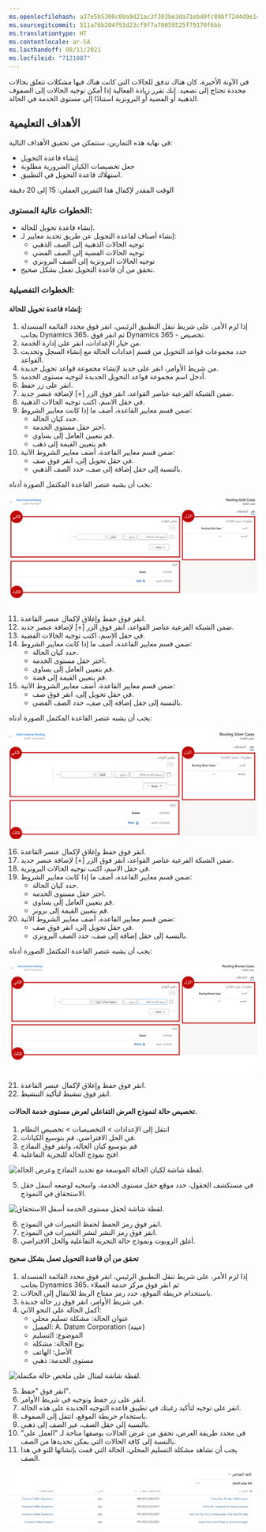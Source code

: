 ```yaml
---
ms.openlocfilehash: a37e5b5300c09a9d21ac3f303be3da71ebd0fc89bf7244d9e148223d946cd229
ms.sourcegitcommit: 511a76b204f93d23cf9f7a70059525f79170f6bb
ms.translationtype: HT
ms.contentlocale: ar-SA
ms.lasthandoff: 08/11/2021
ms.locfileid: "7121087"
---
```

في الآونة الأخيرة، كان هناك تدفق للحالات التي كانت هناك فيها مشكلات تتعلق بحالات محددة تحتاج إلى تصعيد. إنك تقرر زيادة الفعالية إذا أمكن توجيه الحالات إلى الصفوف الذهبية أو الفضية أو البرونزية استنادًا إلى مستوى الخدمة في الحالة.

## <a name="learning-objectives"></a>الأهداف التعليمية

في نهاية هذه التمارين، ستتمكن من تحقيق الأهداف التالية:

-   إنشاء قاعدة التحويل
-   جعل تخصيصات الكيان الضرورية مطلوبة
-   استهلاك قاعدة التحويل في التطبيق.

الوقت المقدر لإكمال هذا التمرين العملي: 15 إلى 20 دقيقة

### <a name="high-level-steps"></a>الخطوات عالية المستوى:

-   إنشاء قاعدة تحويل للحالة.
-   إنشاء أصناف لقاعدة التحويل عن طريق تحديد معايير لـ:
    -   توجيه الحالات الذهبية إلى الصف الذهبي
    -   توجيه الحالات الفضية إلى الصف الفضي
    -   توجيه الحالات البرونزية إلى الصف البرونزي
-   تحقق من أن قاعدة التحويل تعمل بشكل صحيح.

### <a name="detailed-steps"></a>الخطوات التفصيلية:

#### <a name="create-a-case-routing-rule"></a>إنشاء قاعدة تحويل للحالة:

1. إذا لزم الأمر، على شريط تنقل التطبيق الرئيس، انقر فوق محدد القائمة المنسدلة بجانب Dynamics 365، ثم انقر فوق Dynamics 365 - تخصيص.
2. من خيار الإعدادات، انقر على إدارة الخدمة.
3. حدد مجموعات قواعد التحويل من قسم إعدادات الحالة مع إنشاء السجل وتحديث القواعد.
4. من شريط الأوامر، انقر على جديد لإنشاء مجموعة قواعد تحويل جديدة.
5. أدخل اسم مجموعة قواعد التحويل الجديدة لتوجيه مستوى الخدمة.
6. انقر على زر حفظ.
7.  ضمن الشبكة الفرعية عناصر القواعد، انقر فوق الزر [+] لإضافة عنصر جديد.
8.  في حقل الاسم، اكتب توجيه الحالات الذهبية.
9.  ضمن قسم معايير القاعدة، أضف ما إذا كانت معايير الشروط:
    -   حدد كيان الحالة.
    -   اختر حقل مستوى الخدمة.
    -   قم بتعيين العامل إلى يساوي.
    -   قم بتعيين القيمة إلى ذهب.
10. ضمن قسم معايير القاعدة، أضف معايير الشروط الآتية:
    -   في حقل تحويل إلى، انقر فوق صف.
    -   بالنسبة إلى حقل إضافة إلى صف، حدد الصف الذهبي.

يجب أن يشبه عنصر القاعدة المكتمل الصورة أدناه:

![لقطة شاشة مثال على قاعدة تحويل عميل ذهبي.](../media/qu-unit7-1.png)

11. انقر فوق حفظ وإغلاق لإكمال عنصر القاعدة.
12. ضمن الشبكة الفرعية عناصر القواعد، انقر فوق الزر [+] لإضافة عنصر جديد.
13. في حقل الاسم، اكتب توجيه الحالات الفضية.
14. ضمن قسم معايير القاعدة، أضف ما إذا كانت معايير الشروط:
    -   حدد كيان الحالة.
    -   اختر حقل مستوى الخدمة.
    -   قم بتعيين العامل إلى يساوي.
    -   قم بتعيين القيمة إلى فضة.
15. ضمن قسم معايير القاعدة، أضف معايير الشروط الآتية:
    -   في حقل تحويل إلى، انقر فوق صف.
    -   بالنسبة إلى حقل إضافة إلى صف، حدد الصف الفضي.

يجب أن يشبه عنصر القاعدة المكتمل الصورة أدناه:

![لقطة شاشة مثال على قاعدة تحويل حالة فضية.](../media/qu-unit7-2.png)

16. انقر فوق حفظ وإغلاق لإكمال عنصر القاعدة.
17. ضمن الشبكة الفرعية عناصر القواعد، انقر فوق الزر [+] لإضافة عنصر جديد.
18. في حقل الاسم، اكتب توجيه الحالات البرونزية. 
19. ضمن قسم معايير القاعدة، أضف ما إذا كانت معايير الشروط:
    -   حدد كيان الحالة.
    -   اختر حقل مستوى الخدمة.
    -   قم بتعيين العامل إلى يساوي.
    -   قم بتعيين القيمة إلى برونز.
20. ضمن قسم معايير القاعدة، أضف معايير الشروط الآتية:
    -   في حقل تحويل إلى، انقر فوق صف.
    -   بالنسبة إلى حقل إضافة إلى صف، حدد الصف البرونزي.

يجب أن يشبه عنصر القاعدة المكتمل الصورة أدناه:

![لقطة شاشة مثال على قاعدة تحويل حالة برونزية.](../media/qu-unit7-3.png)

21. انقر فوق حفظ وإغلاق لإكمال عنصر القاعدة.
22. انقر فوق تنشيط لتأكيد التنشيط.

#### <a name="customize-the-case-for-interactive-display-form-to-display-the-cases-service-level"></a>تخصيص حالة لنموذج العرض التفاعلي لعرض مستوى خدمة الحالات.

1. انتقل إلى الإعدادات \> التخصيصات \> تخصيص النظام
2. في الحل الافتراضي، قم بتوسيع الكيانات.
3. قم بتوسيع كيان الحالة، وانقر فوق النماذج
4. افتح نموذج الحالة للتجربة التفاعلية

![لقطة شاشة لكيان الحالة الموسعة مع تحديد النماذج وعرض الحالة.](../media/qu-unit7-4.png)

5. في مستكشف الحقول، حدد موقع حقل مستوى الخدمة، واسحبه لوضعه أسفل حقل الاستحقاق في النموذج.

![لقطة شاشة لحقل مستوى الخدمة أسفل الاستحقاق.](../media/qu-unit7-5.png)

6. انقر فوق رمز الحفظ لحفظ التغييرات في النموذج.
7. انقر فوق رمز النشر لنشر التغييرات في النموذج.
8. أغلق الروبوت ونموذج حالة التجربة التفاعلية والحل الافتراضي.

#### <a name="verify-the-routing-rule-works-properly"></a>تحقق من أن قاعدة التحويل تعمل بشكل صحيح

1.  إذا لزم الأمر، على شريط تنقل التطبيق الرئيس، انقر فوق محدد القائمة المنسدلة بجانب Dynamics 365، ثم انقر فوق مركز خدمة العملاء
2.  باستخدام خريطة الموقع، حدد رمز مفتاح الربط للانتقال إلى الحالات.
3.  في شريط الأوامر، انقر فوق زر حالة جديدة.
4.  أكمل الحالة على النحو الآتي:
    -   عنوان الحالة: مشكلة تسليم محلي
    -   العميل: A. Datum Corporation (عينة)
    -   الموضوع: التسليم
    -   نوع الحالة: مشكلة
    -   الأصل: الهاتف
    -   مستوى الخدمة: ذهبي

![لقطة شاشة لمثال على ملخص حالة مكتملة.](../media/qu-unit7-6.png)

5.  انقر فوق "حفظ".
6.  انقر على زر حفظ وتوجيه في شريط الأوامر.
7.  انقر على توجيه لتأكيد رغبتك في تطبيق قاعدة التوجيه الجديدة على هذه الحالة.
8.  باستخدام خريطة الموقع، انتقل إلى الصفوف.
9.  بالنسبة إلى حقل الصف، غير الصف إلى ذهبي.
10. في محدد طريقة العرض، تحقق من عرض الحالات بوصفها متاحة لـ "العمل على" بالنسبة إلى كافة الحالات التي يمكن تحديدها من الصف.
11. يجب أن تشاهد مشكلة التسليم المحلي. الحالة التي قمت بإنشائها للتو في هذا الصف.

![لقطة شاشة للحالات المتوافرة في نافذة "العمل على".](../media/qu-unit7-7.png)
